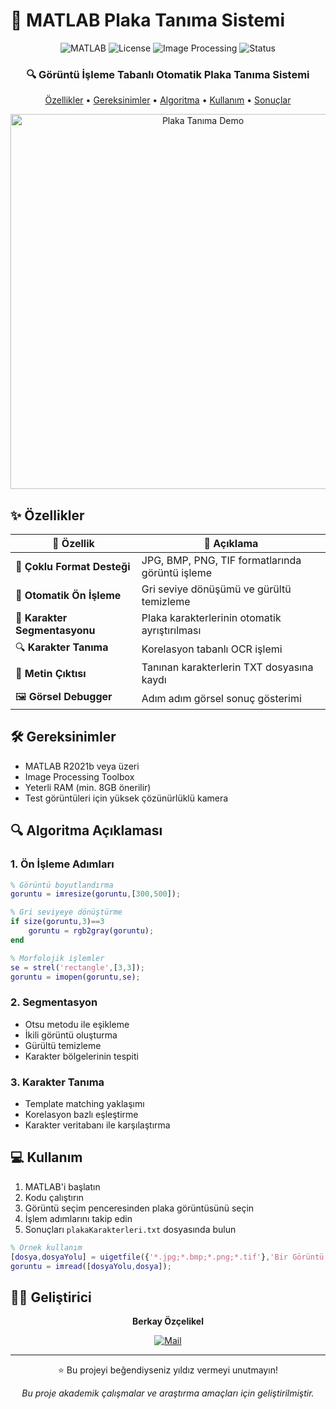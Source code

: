 # 🚗 MATLAB Plaka Tanıma Sistemi

<div align="center">

![MATLAB](https://img.shields.io/badge/MATLAB-R2021b+-blue.svg)
![License](https://img.shields.io/badge/license-MIT-green.svg)
![Image Processing](https://img.shields.io/badge/Image%20Processing-Toolbox-orange.svg)
![Status](https://img.shields.io/badge/Status-Stable-success.svg)

<h3>🔍 Görüntü İşleme Tabanlı Otomatik Plaka Tanıma Sistemi</h3>

[Özellikler](#özellikler) •
[Gereksinimler](#gereksinimler) •
[Algoritma](#algoritma-açıklaması) •
[Kullanım](#kullanım) •
[Sonuçlar](#sonuçlar)

<img src="docs/plaka_demo.gif" alt="Plaka Tanıma Demo" width="600"/>

</div>

## ✨ Özellikler

<div align="center">

| 🎯 Özellik | 📝 Açıklama |
|------------|-------------|
| 📸 **Çoklu Format Desteği** | JPG, BMP, PNG, TIF formatlarında görüntü işleme |
| 🔄 **Otomatik Ön İşleme** | Gri seviye dönüşümü ve gürültü temizleme |
| 🎯 **Karakter Segmentasyonu** | Plaka karakterlerinin otomatik ayrıştırılması |
| 🔍 **Karakter Tanıma** | Korelasyon tabanlı OCR işlemi |
| 📝 **Metin Çıktısı** | Tanınan karakterlerin TXT dosyasına kaydı |
| 🖼️ **Görsel Debugger** | Adım adım görsel sonuç gösterimi |

</div>

## 🛠️ Gereksinimler

- MATLAB R2021b veya üzeri
- Image Processing Toolbox
- Yeterli RAM (min. 8GB önerilir)
- Test görüntüleri için yüksek çözünürlüklü kamera

## 🔍 Algoritma Açıklaması

### 1. Ön İşleme Adımları
```matlab
% Görüntü boyutlandırma
goruntu = imresize(goruntu,[300,500]);

% Gri seviyeye dönüştürme
if size(goruntu,3)==3
    goruntu = rgb2gray(goruntu);
end

% Morfolojik işlemler
se = strel('rectangle',[3,3]);
goruntu = imopen(goruntu,se);
```

### 2. Segmentasyon
- Otsu metodu ile eşikleme
- İkili görüntü oluşturma
- Gürültü temizleme
- Karakter bölgelerinin tespiti

### 3. Karakter Tanıma
- Template matching yaklaşımı
- Korelasyon bazlı eşleştirme
- Karakter veritabanı ile karşılaştırma

## 💻 Kullanım

1. MATLAB'i başlatın
2. Kodu çalıştırın
3. Görüntü seçim penceresinden plaka görüntüsünü seçin
4. İşlem adımlarını takip edin
5. Sonuçları `plakaKarakterleri.txt` dosyasında bulun

```matlab
% Örnek kullanım
[dosya,dosyaYolu] = uigetfile({'*.jpg;*.bmp;*.png;*.tif'},'Bir Görüntü Seçin');
goruntu = imread([dosyaYolu,dosya]);
```


## 👨‍💻 Geliştirici

<div align="center">
  
**Berkay Özçelikel**

[![Mail](https://img.shields.io/badge/Mail-D14836?logo=gmail&logoColor=white)](mailto:berkayozcelikel0@gmail.com)

</div>



---

<div align="center">
⭐️ Bu projeyi beğendiyseniz yıldız vermeyi unutmayın!

<i>Bu proje akademik çalışmalar ve araştırma amaçları için geliştirilmiştir.</i>
</div>
